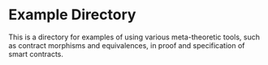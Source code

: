 # Example Directory

This is a directory for examples of using various meta-theoretic tools, such as contract morphisms and equivalences, in proof and specification of smart contracts.